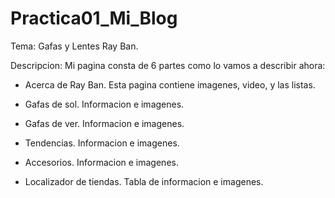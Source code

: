 # Practica01_Mi_Blog

Tema: Gafas y Lentes Ray Ban.

Descripcion: Mi pagina consta de 6 partes como lo vamos a describir ahora:

- Acerca de Ray Ban. Esta pagina contiene imagenes, video, y las listas.

- Gafas de sol. Informacion e imagenes.

- Gafas de ver. Informacion e imagenes.

- Tendencias. Informacion e imagenes.

- Accesorios. Informacion e imagenes.

- Localizador de tiendas. Tabla de informacion e imagenes.




